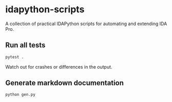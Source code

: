 # idapython-scripts
A collection of practical IDAPython scripts for automating and extending IDA Pro.

## Run all tests

```bash
pytest .
```

Watch out for crashes or differences in the output.

## Generate markdown documentation

```bash
python gen.py
```